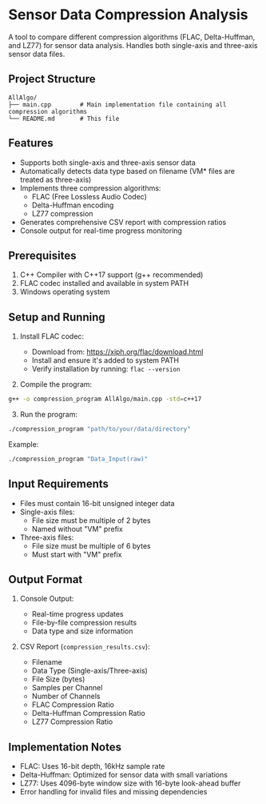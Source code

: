 # Sensor Data Compression Analysis

A tool to compare different compression algorithms (FLAC, Delta-Huffman, and LZ77) for sensor data analysis. Handles both single-axis and three-axis sensor data files.

## Project Structure

```
AllAlgo/
├── main.cpp        # Main implementation file containing all compression algorithms
└── README.md       # This file
```

## Features

- Supports both single-axis and three-axis sensor data
- Automatically detects data type based on filename (VM* files are treated as three-axis)
- Implements three compression algorithms:
  - FLAC (Free Lossless Audio Codec)
  - Delta-Huffman encoding
  - LZ77 compression
- Generates comprehensive CSV report with compression ratios
- Console output for real-time progress monitoring

## Prerequisites

1. C++ Compiler with C++17 support (g++ recommended)
2. FLAC codec installed and available in system PATH
3. Windows operating system

## Setup and Running

1. Install FLAC codec:
   - Download from: https://xiph.org/flac/download.html
   - Install and ensure it's added to system PATH
   - Verify installation by running: `flac --version`

2. Compile the program:
```bash
g++ -o compression_program AllAlgo/main.cpp -std=c++17
```

3. Run the program:
```bash
./compression_program "path/to/your/data/directory"
```

Example:
```bash
./compression_program "Data_Input(raw)"
```

## Input Requirements

- Files must contain 16-bit unsigned integer data
- Single-axis files:
  - File size must be multiple of 2 bytes
  - Named without "VM" prefix
- Three-axis files:
  - File size must be multiple of 6 bytes
  - Must start with "VM" prefix

## Output Format

1. Console Output:
   - Real-time progress updates
   - File-by-file compression results
   - Data type and size information

2. CSV Report (`compression_results.csv`):
   - Filename
   - Data Type (Single-axis/Three-axis)
   - File Size (bytes)
   - Samples per Channel
   - Number of Channels
   - FLAC Compression Ratio
   - Delta-Huffman Compression Ratio
   - LZ77 Compression Ratio

## Implementation Notes

- FLAC: Uses 16-bit depth, 16kHz sample rate
- Delta-Huffman: Optimized for sensor data with small variations
- LZ77: Uses 4096-byte window size with 16-byte look-ahead buffer
- Error handling for invalid files and missing dependencies 